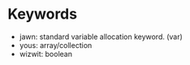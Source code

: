 # Keywords

* jawn: standard variable allocation keyword.  (var)
* yous: array/collection
* wizwit: boolean